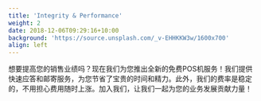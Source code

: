 ```yaml
---
title: 'Integrity & Performance'
weight: 2
date: 2018-12-06T09:29:16+10:00
background: 'https://source.unsplash.com/_v-EHHKKW3w/1600x700'
align: left
---
```


想要提高您的销售业绩吗？现在我们为您推出全新的免费POS机服务！我们提供快速应答和邮寄服务，为您节省了宝贵的时间和精力。此外，我们的费率是稳定的，不用担心费用随时上涨。加入我们，让我们一起为您的业务发展贡献力量！
